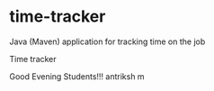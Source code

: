# time-tracker
Java (Maven) application for tracking time on the job

Time tracker

Good Evening Students!!!
antriksh m
